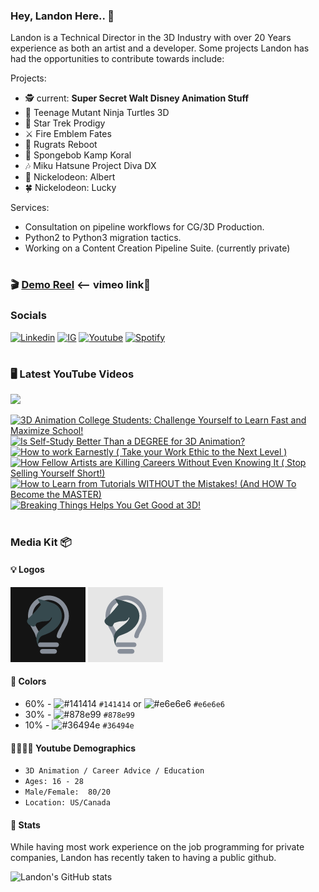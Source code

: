 ### Hey, Landon Here.. 👋

Landon is a Technical Director in the 3D Industry with over 20 Years experience as both an artist and a developer. Some projects Landon has had the opportunities to contribute towards include:
  
Projects:
- 🕵️‍ current: **Super Secret Walt Disney Animation Stuff**
- 🐢 Teenage Mutant Ninja Turtles 3D
- 🌠 Star Trek Prodigy
- ⚔ Fire Emblem Fates
- 👶 Rugrats Reboot
- 🧽 Spongebob Kamp Koral
- 🎶 Miku Hatsune Project Diva DX
- 🎄 Nickelodeon: Albert
- 🍀 Nickelodeon: Lucky

Services:
- Consultation on pipeline workflows for CG/3D Production.
- Python2 to Python3 migration tactics. 
- Working on a Content Creation Pipeline Suite. (currently private)

#

### 🎬 [Demo Reel](https://vimeo.com/708136010) <-- vimeo link🔗


### Socials
[![Linkedin](https://img.shields.io/badge/LinkedIn-Ln-blue)](https://www.linkedin.com/in/landonginn/)
[![IG](https://img.shields.io/badge/Instagram-IG-red)](https://www.instagram.com/landon_ginn) 
[![Youtube](https://img.shields.io/badge/Youtube-Yt-red)](https://www.youtube.com/@realizedesign)
[![Spotify](https://img.shields.io/badge/Spotify-Sp-green)](https://open.spotify.com/artist/1lLFZSFcEJfv60W3irPazK?si=KpXlGhzuTSupH0QBr9M8EQ)



#

### 🖥 Latest YouTube Videos

[<img src="https://custom-icon-badges.demolab.com/badge/-Subscribe%20For%20More-red?style=for-the-badge&logo=video&logoColor=white"/>](https://www.youtube.com/@realizedesign?sub_confirmation=1)

<!-- BEGIN YOUTUBE-CARDS -->
[![3D Animation College Students: Challenge Yourself to Learn Fast and Maximize School!](https://ytcards.demolab.com/?id=WrLmqGckMlc&title=3D+Animation+College+Students%3A+Challenge+Yourself+to+Learn+Fast+and+Maximize+School%21&lang=en&timestamp=1681110015&background_color=%230d1117&title_color=%23ffffff&stats_color=%23dedede&width=250&duration=307 "3D Animation College Students: Challenge Yourself to Learn Fast and Maximize School!")](https://www.youtube.com/watch?v=WrLmqGckMlc)
[![Is Self-Study Better Than a DEGREE for 3D Animation?](https://ytcards.demolab.com/?id=UmXoQdf5l0c&title=Is+Self-Study+Better+Than+a+DEGREE+for+3D+Animation%3F&lang=en&timestamp=1680505209&background_color=%230d1117&title_color=%23ffffff&stats_color=%23dedede&width=250&duration=135 "Is Self-Study Better Than a DEGREE for 3D Animation?")](https://www.youtube.com/watch?v=UmXoQdf5l0c)
[![How to work Earnestly ( Take your Work Ethic to the Next Level )](https://ytcards.demolab.com/?id=IfML0ebn8FU&title=How+to+work+Earnestly+%28+Take+your+Work+Ethic+to+the+Next+Level+%29&lang=en&timestamp=1679900409&background_color=%230d1117&title_color=%23ffffff&stats_color=%23dedede&width=250&duration=251 "How to work Earnestly ( Take your Work Ethic to the Next Level )")](https://www.youtube.com/watch?v=IfML0ebn8FU)
[![How Fellow Artists are Killing Careers Without Even Knowing It ( Stop Selling Yourself Short!)](https://ytcards.demolab.com/?id=C9QRPPrUgQQ&title=How+Fellow+Artists+are+Killing+Careers+Without+Even+Knowing+It+%28+Stop+Selling+Yourself+Short%21%29&lang=en&timestamp=1679295606&background_color=%230d1117&title_color=%23ffffff&stats_color=%23dedede&width=250&duration=322 "How Fellow Artists are Killing Careers Without Even Knowing It ( Stop Selling Yourself Short!)")](https://www.youtube.com/watch?v=C9QRPPrUgQQ)
[![How to Learn from Tutorials WITHOUT the Mistakes! (And HOW To Become the MASTER)](https://ytcards.demolab.com/?id=gwZIg4iuG3M&title=How+to+Learn+from+Tutorials+WITHOUT+the+Mistakes%21+%28And+HOW+To+Become+the+MASTER%29&lang=en&timestamp=1678716023&background_color=%230d1117&title_color=%23ffffff&stats_color=%23dedede&width=250&duration=150 "How to Learn from Tutorials WITHOUT the Mistakes! (And HOW To Become the MASTER)")](https://www.youtube.com/watch?v=gwZIg4iuG3M)
[![Breaking Things Helps You Get Good at 3D!](https://ytcards.demolab.com/?id=Z3AA64fEg5E&title=Breaking+Things+Helps+You+Get+Good+at+3D%21&lang=en&timestamp=1678478424&background_color=%230d1117&title_color=%23ffffff&stats_color=%23dedede&width=250&duration=17 "Breaking Things Helps You Get Good at 3D!")](https://www.youtube.com/watch?v=Z3AA64fEg5E)
<!-- END YOUTUBE-CARDS -->

#

### Media Kit 📦

<!-- [Banner](img/banner/realizedesign_banner.svg) -->

#### 💡 Logos

![Dark Logo](img/logo/realizedesign_dark.png) ![Light Logo](img/logo/realizedesign_light.png)

#### 🎨 Colors

- 60% - ![#141414](https://placehold.co/15x15/141414/141414.png) `#141414` or ![#e6e6e6](https://placehold.co/15x15/e6e6e6/e6e6e6.png) `#e6e6e6`
- 30% - ![#878e99](https://placehold.co/15x15/878e99/878e99.png) `#878e99`
- 10% - ![#36494e](https://placehold.co/15x15/36494e/36494e.png) `#36494e`

#### 👨‍👩‍👧‍👦 Youtube Demographics
- `3D Animation / Career Advice / Education`
- `Ages: 16 - 28`
- `Male/Female:  80/20`
- `Location: US/Canada`


#### 🧮 Stats

While having most work experience on the job programming for private companies, Landon has recently taken to having a public github.

![Landon's GitHub stats](https://github-readme-stats.vercel.app/api?username=landonjpginn&show_icons=true&theme=gruvbox)

<!-- ![GitHub Streak](https://streak-stats.demolab.com?user=landonjpginn&theme=gruvbox&border_radius=4.5) -->

#

